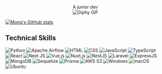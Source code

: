 <div align="center">
  A junior dev
</div>



<div align="center">
  <img src="https://media1.giphy.com/media/v1.Y2lkPTc5MGI3NjExaXNseXZiMWU5NTZmZGV5cGtkMDVuZWpsYTA2Y251czF1OTB1MGY0cyZlcD12MV9pbnRlcm5hbF9naWZfYnlfaWQmY3Q9Zw/i229PTC8BKt9V9RnwZ/giphy.webp" alt="Giphy GIF"/>
</div>


<!--
<div >

  ## Connect with me

  <a href="https://www.linkedin.com/in/samon-rotha/" style="margin: 0; padding: 0;">
  <img src="https://static.vecteezy.com/system/resources/previews/018/930/480/non_2x/linkedin-logo-linkedin-icon-transparent-free-png.png" alt="LinkedIn" style="width: 40px; height: 40px;"/>
  </a>

  
  <a href="https://www.facebook.com/profile.php?id=61557052138859&mibextid=LQQJ4d" style="margin: 0; padding: 0;">
    <img src="https://static.vecteezy.com/system/resources/previews/018/930/698/non_2x/facebook-logo-facebook-icon-transparent-free-png.png" alt="Facebook" style="width: 40px; height: 40px;"/>
  </a>
  
  <a href="https://www.instagram.com/clg.rotha/profilecard/?igsh=MXI3emV6Zm9hd2dxbg==" style="margin: 0; padding: 0;">
    <img src="https://static.vecteezy.com/system/resources/thumbnails/042/387/654/small/instagram-button-icon-set-instagram-screen-social-media-and-social-network-interface-template-stories-user-button-symbol-sign-logo-stories-liked-editorial-free-png.png" alt="Instagram" style="width: 40px; height: 40px;"/>
  </a>
</div>
-->



<!--
<div >

## GitHub Stats 📊


  <img src="https://github-readme-stats.vercel.app/api?username=RothaSAMON&show_icons=true&theme=radical&text_color=ffffff&title_color=ffffff&icon_color=00FF00" alt="GitHub Stats" />


  <img src="https://github-readme-stats.vercel.app/api/top-langs/?username=RothaSAMON&layout=compact&theme=radical&text_color=ffffff&title_color=ffffff&icon_color=00FF00" alt="Top Languages" />

</div>
-->

[![Mong's GitHub stats](https://github-readme-stats.vercel.app/api?username=lyDiyamong&show_icons=true&theme=radical)](https://github.com/lyDiyamong/github-readme-stats)


<div >

  ## Technical Skills

  <img src="https://img.shields.io/badge/python-%233776AB.svg?style=for-the-badge&logo=python&logoColor=white" alt="Python" />
  <img src="https://img.shields.io/badge/apache%20airflow-%23017CEE.svg?style=for-the-badge&logo=apache-airflow&logoColor=white" alt="Apache Airflow" />


  <img src="https://img.shields.io/badge/html5-%23E34F26.svg?style=for-the-badge&logo=html5&logoColor=white" alt="HTML" />


  <img src="https://img.shields.io/badge/css3-%231572B6.svg?style=for-the-badge&logo=css3&logoColor=white" alt="CSS" />
  
  
  <img src="https://img.shields.io/badge/javascript-%23F7DF1E.svg?style=for-the-badge&logo=javascript&logoColor=black" alt="JavaScript" />
  <img src="https://img.shields.io/badge/typescript-%23007ACC.svg?style=for-the-badge&logo=typescript&logoColor=white" alt="TypeScript" />


  <img src="https://img.shields.io/badge/react-%2320232a.svg?style=for-the-badge&logo=react&logoColor=%2361DAFB" alt="React" />
   <img src="https://img.shields.io/badge/Next-black?style=for-the-badge&logo=next.js&logoColor=white" alt="Next JS" />

  <img src="https://img.shields.io/badge/vue.js-%234FC08D.svg?style=for-the-badge&logo=vue.js&logoColor=white" alt="Vue.js" />

  <img src="https://img.shields.io/badge/nuxt.js-%2300DC82.svg?style=for-the-badge&logo=nuxt.js&logoColor=white" alt="Nuxt.js" />


  <img src="https://img.shields.io/badge/nestjs-%23E0234E.svg?style=for-the-badge&logo=nestjs&logoColor=white" alt="NestJS" />
  
  <img src="https://img.shields.io/badge/laravel-%23FF2D20.svg?style=for-the-badge&logo=laravel&logoColor=white" alt="Laravel" />
  

  <img src="https://img.shields.io/badge/express.js-%23404d59.svg?style=for-the-badge&logo=express&logoColor=%2361DAFB" alt="ExpressJS" />
  

  <img src="https://img.shields.io/badge/mongodb-%234ea94b.svg?style=for-the-badge&logo=mongodb&logoColor=white" alt="MongoDB" />
  

  <img src="https://img.shields.io/badge/sequelize-%236591b5.svg?style=for-the-badge&logo=sequelize&logoColor=white" alt="Sequelize" />
  <img src="https://img.shields.io/badge/prisma-%232D3748.svg?style=for-the-badge&logo=prisma&logoColor=white" alt="Prisma" />
  

  <img src="https://img.shields.io/badge/Amazon%20S3-%23FF9900.svg?style=for-the-badge&logo=amazonaws&logoColor=white" alt="AWS S3" />
  
  <img src="https://img.shields.io/badge/Windows-0078D6?style=for-the-badge&logo=windows&logoColor=white" alt="Windows" />

  <img src="https://img.shields.io/badge/macos-%23000000.svg?style=for-the-badge&logo=apple&logoColor=white" alt="macOS" />

  <img src="https://img.shields.io/badge/ubuntu-%23E95420.svg?style=for-the-badge&logo=ubuntu&logoColor=white" alt="Ubuntu" />





</div>


<!--
RothaSAMON/rothasamon is a ✨ _special_ ✨ repository because its README.md (this file) appears on your GitHub profile.

Here are some ideas to get you started:

- 🔭 I’m currently working on ...
- 🌱 I’m currently learning ...
- 👯 I’m looking to
